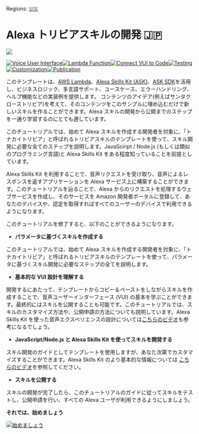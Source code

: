 Regions: [🇺🇸](../../tree/en-US)

# Alexa トリビアスキルの開発 🇯🇵
<img src="https://m.media-amazon.com/images/G/01/mobile-apps/dex/alexa/alexa-skills-kit/tutorials/quiz-game/header._TTH_.png" />

[![Voice User Interface](https://m.media-amazon.com/images/G/01/mobile-apps/dex/alexa/alexa-skills-kit/jp/tutorials/navigation/1-off.png)](instructions/1-voice-user-interface.md)[![Lambda Function](https://m.media-amazon.com/images/G/01/mobile-apps/dex/alexa/alexa-skills-kit/jp/tutorials/navigation/2-off._TTH_.png)](instructions/2-lambda-function.md)[![Connect VUI to Code](https://m.media-amazon.com/images/G/01/mobile-apps/dex/alexa/alexa-skills-kit/jp/tutorials/navigation/3-off._TTH_.png)](instructions/3-connect-vui-to-code.md)[![Testing](https://m.media-amazon.com/images/G/01/mobile-apps/dex/alexa/alexa-skills-kit/jp/tutorials/navigation/4-off._TTH_.png)](instructions/4-testing.md)[![Customization](https://m.media-amazon.com/images/G/01/mobile-apps/dex/alexa/alexa-skills-kit/jp/tutorials/navigation/5-off._TTH_.png)](instructions/5-customization.md)[![Publication](https://m.media-amazon.com/images/G/01/mobile-apps/dex/alexa/alexa-skills-kit/jp/tutorials/navigation/6-off._TTH_.png)](instructions/6-publication.md)

このテンプレートは、[AWS Lambda](https://aws.amazon.com/lambda/)、[Alexa Skills Kit (ASK)](https://developer.amazon.com/public/solutions/alexa/alexa-skills-kit)、[ASK SDK](https://developer.amazon.com/public/community/post/Tx213D2XQIYH864/Announcing-the-Alexa-Skills-Kit-for-Node-js)を活用し、ビジネスロジック、多言語サポート、ユースケース、エラーハンドリング、ヘルプ機能などの実装例を提供します。
コンテンツのアイデア(例えばサンタクローストリビア)を考えて、そのコンテンツをこのサンプルに埋め込むだけで新しいスキルを作ることができます。Alexa スキルの開発から公開までのステップを一通り学習するのにとても適しています。

このチュートリアルでは、始めて Alexa スキルを作成する開発者を対象に、「トナカイトリビア」と呼ばれるトリビアスキルのテンプレートを使って、スキル開発に必要な全てのステップを説明します。JavaSciript / Node.js (もしくは類似のプログラミング言語)と Alexa Skills Kit をある程度知っていることを前提としています。

Alexa Skills Kit を利用することで、音声リクエストを受け取り、音声によるレスポンスを返すアプリケーションを Alexa サービス上に構築することができます。このチュートリアルを辿ることで、Alexa からのリクエストを処理するウェブサービスを作成し、そのサービスを Amazon 開発者ポータルに登録して、あなたのデバイスや、認定を取得すればすべてのユーザーのデバイスで利用できるようになります。

 このチュートリアルを修了すると、以下のことができるようになります。

   * **パラメータに基づくスキルを作成する** 

   このチュートリアルでは、始めて Alexa スキルを作成する開発者を対象に、「トナカイトリビア」と呼ばれるトリビアスキルのテンプレートを使って、パラメータに基づくスキル開発に必要なステップの全てを説明します。
   
   * **基本的な VUI 設計を理解する**

   開発するにあたって、テンプレートからコピー＆ペーストをしながらスキルを作成することで、音声ユーザーインターフェース (VUI) の基本を学ぶことができます。最終的にはスキルを公開することも可能です。このチュートリアルでは、スキルのカスタマイズ方法や、公開申請の方法についても説明しています。Alexa Skills Kit を使った音声エクスペリエンスの設計については[こちらのビデオ](https://goto.webcasts.com/starthere.jsp?ei=1087592)も参考になるでしょう。
   
   * **JavaScript/Node.js と Alexa Skills Kit を使ってスキルを開発する**

   スキル開発のガイドとしてテンプレートを使用しますが、あなた次第でカスタマイズすることができます。Alexa Skills Kit のより基本的な情報については [こちらのビデオ](https://goto.webcasts.com/starthere.jsp?ei=1087595)を参照してください。
   
   * **スキルを公開する** 

   スキルの開発が完了したら、このチュートリアルのガイドに従ってスキルをテストし、公開申請を行い、すべての Alexa ユーザが利用できるようにしましょう。

**それでは、始めましょう**
	
[![始めましょう](https://m.media-amazon.com/images/G/01/mobile-apps/dex/alexa/alexa-skills-kit/jp/tutorials/general/buttons/button_get_started.png)](instructions/1-voice-user-interface.md)
